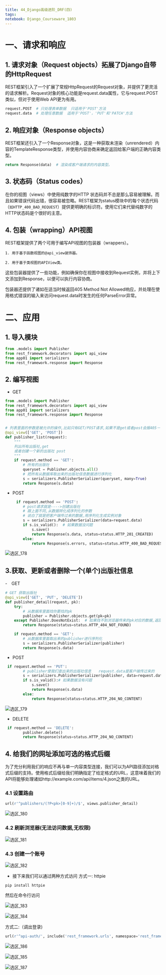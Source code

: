 ```yaml
---
title: 44_Django高级进阶_DRF(四)
tags: 
notebook: Django_Courseware_1803
---
```


# 一、请求和响应
## 1. 请求对象（Request objects）拓展了Django自带的HttpRequest
REST框架引入了一个扩展了常规HttpRequest的Request对象，并提供了更灵活的请求解析。Request对象的核心功能是request.data属性，它与request.POST类似，但对于使用Web API更为有用。
```python
request.POST  # 只处理表单数据  只适用于'POST'方法
request.data  # 处理任意数据  适用于'POST'，'PUT'和'PATCH'方法
```
## 2. 响应对象（Response objects）
REST框架还引入了一个Response对象，这是一种获取未渲染（unrendered）内容的TemplateResponse类型，并使用内容协商来确定返回给客户端的正确内容类型。
```python
return Response(data)  # 渲染成客户端请求的内容类型。
```

## 3. 状态码（Status codes）

在你的视图（views）中使用纯数字的HTTP 状态码并不总是那么容易被理解。而且如果错误代码出错，很容易被忽略。REST框架为status模块中的每个状态代码（``如HTTP_400_BAD_REQUEST``）提供更明确的标识符。使用它们来代替纯数字的HTTP状态码是个很好的主意。

## 4. 包装（wrapping）API视图

REST框架提供了两个可用于编写API视图的包装器（wrappers）。

``1. 用于基于函数视图的@api_view装饰器。``

``2. 用于基于类视图的APIView类。``

这些包装器提供了一些功能，例如确保你在视图中接收到Request实例，并将上下文添加到Response，以便可以执行内容协商。

包装器还提供了诸如在适当时候返回405 Method Not Allowed响应，并处理在使用格式错误的输入来访问request.data时发生的任何ParseError异常。

# 二、应用
## 1. 导入模块
```python
from .models import Publisher
from rest_framework.decorators import api_view
from app01 import serializers
from rest_framework.response import Response
```
## 2. 编写视图
- GET
```python
from .models import Publisher
from rest_framework.decorators import api_view
from app01 import serializers
from rest_framework.response import Response


# 列表里面的参数是被允许的操作,比如只有GET/POST请求,如果不是get或者post会报405－－－>405 Method Not Allowed
@api_view(['GET', 'POST'])
def publisher_list(request):
    """
    列出所有出版社,get
    或者创建一个新的出版社 post
    """
    if request.method == 'GET':
        # 所有的出版社
        queryset = Publisher.objects.all()
        # 把所有从数据库取出来的出版社信息数据进行序列化
        s = serializers.PublisherSerializer(queryset, many=True)
        return Response(s.data)
```
- POST

```python
     if request.method == 'POST':
        # post请求就是---->创建出版社
        # 跟上面不同,从数据转化成序列化的参数
        # 说白了就是把客户端传过来的数据,用序列化生成实例对象
        s = serializers.PublisherSerializer(data=request.data)
        if s.is_valid():  # 如果数据没问题
            s.save()
            return Response(s.data, status=status.HTTP_201_CREATED)
        else:
            return Response(s.errors, status=status.HTTP_400_BAD_REQUEST)
```

![选区_178](https://i.loli.net/2018/08/26/5b81a31869527.png)

## 3.获取、更新或者删除一个(单个)出版社信息
-　GET
```python
# GET 获取出版社　
@api_view(['GET', 'PUT', 'DELETE'])
def publisher_detail(request, pk):
    try:
        # 从数据库里面找你要找的pk
        publisher = Publisher.objects.get(pk=pk)
    except Publisher.DoesNotExist:  # 如果找不到浏览器传来的pk对应的数据,返回４０４
        return Response(status=status.HTTP_404_NOT_FOUND)

    if request.method == 'GET':
        # 从数据库里面取出来的publisher进行序列化
        s = serializers.PublisherSerializer(publisher)
        return Response(s.data)
```

- POST
```python
 if request.method == 'PUT':
        # publisher使我们查出来的出版社信息　　request.data是客户端传过来的
        s = serializers.PublisherSerializer(publisher, data=request.data)
        if s.is_valid():# 如果数据没有问题
            s.save()
            return Response(s.data)
        else:
            return Response(status=status.HTTP_204_NO_CONTENT)
```
![选区_179](https://i.loli.net/2018/08/26/5b81a5cac5a18.png)

- DELETE
```python
 if request.method == 'DELETE':
        publisher.delete()
        return Response(status=status.HTTP_204_NO_CONTENT)
```
## 4. 给我们的网址添加可选的格式后缀
为了充分利用我们的响应不再与单一内容类型连接，我们可以为API路径添加对格式后缀的支持。使用格式后缀给我们明确指定了给定格式的URL，这意味着我们的API将能够处理诸如http://example.com/api/items/4.json之类的URL。

### 4.1 设置路由
```python
url(r'^publishers/(?P<pk>[0-9]+)/$', views.publisher_detail)
```
![选区_180](https://i.loli.net/2018/08/26/5b81a74cc3c2e.png)

### 4.2 刷新浏览器(无法访问数据,无权限)
![选区_181](https://i.loli.net/2018/08/26/5b81a7a53c689.png)

### 4.3 创建一个账号
![选区_182](https://i.loli.net/2018/08/26/5b81a81a89113.png)

- 接下来我们可以通过两种方式访问
方式一: httpie
```
pip install httpie
```
然后在命令行访问

![选区_183](https://i.loli.net/2018/08/26/5b81a9143e1d4.png)

![选区_184](https://i.loli.net/2018/08/26/5b81aac04e4ad.png)

方式二:（调出登录)
```python
url(r'^api-auth/', include('rest_framework.urls', namespace='rest_framework'))
```

![选区_186](https://i.loli.net/2018/08/26/5b81ac7e449f0.png)

![选区_185](https://i.loli.net/2018/08/26/5b81ac60e9c43.png)

![选区_187](https://i.loli.net/2018/08/26/5b81acb0c69cc.png)

